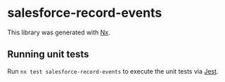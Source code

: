 # salesforce-record-events

This library was generated with [Nx](https://nx.dev).

## Running unit tests

Run `nx test salesforce-record-events` to execute the unit tests via [Jest](https://jestjs.io).
